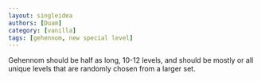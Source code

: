 ```yaml
---
layout: singleidea
authors: [Duam]
category: [vanilla]
tags: [gehennom, new special level]
---
```

Gehennom should be half as long, 10-12 levels, and should be mostly or all unique levels that are randomly chosen from a larger set.
